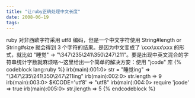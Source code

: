 ```yaml
---
title: "让ruby正确处理中文长度"
date: 2008-06-19
tags:
---
```


ruby 对非西欧字符采用 utf8 编码，但是一个中文字符使用 String#length or String#size 就会得到 3 个字符的结果。是因为中文变成了 \xxx\xxx\xxx 的形式，就比如 "睡觉" -> "\347\235\241\350\247\211"。要是出现中英文混合的字符串统计字数就麻烦咯～这里给出一个简单的解决方安：使用 "jcode" 库
{% codeblock lang:ruby %}
irb(main):001:0> str = "睡觉ing"
=> "\347\235\241\350\247\211ing"
irb(main):002:0> str.length
=> 9
irb(main):003:0> $KCODE='utf8'
=> "utf8"
irb(main):004:0> require 'jcode'
=> true
irb(main):005:0> str.jlength
=> 5
{% endcodeblock %}

